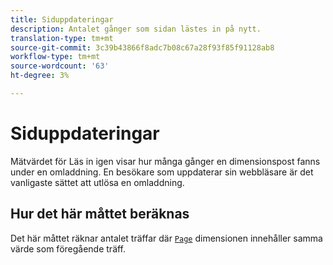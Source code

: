 ```yaml
---
title: Siduppdateringar
description: Antalet gånger som sidan lästes in på nytt.
translation-type: tm+mt
source-git-commit: 3c39b43866f8adc7b08c67a28f93f85f91128ab8
workflow-type: tm+mt
source-wordcount: '63'
ht-degree: 3%

---
```



# Siduppdateringar

Mätvärdet för Läs in igen visar hur många gånger en dimensionspost fanns under en omladdning. En besökare som uppdaterar sin webbläsare är det vanligaste sättet att utlösa en omladdning.

## Hur det här måttet beräknas

Det här måttet räknar antalet träffar där [`Page`](../dimensions/page.md) dimensionen innehåller samma värde som föregående träff.
